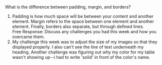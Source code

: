 What is the difference between padding, margin, and borders?
1. Padding is how much space will be between your content and another element.  Margin refers to the space between one element and another element. Finally, borders also separate, but through defined lines.  
Free Response: Discuss any challenges you had this week and how you overcame them.
2. My challenge this week was to adjust the size of my images so that they displayed properly. I also can't see the line of text underneath my heading. Another challenge was figuring out why my color for my table wasn't showing up--i had to write 'solid' in front of the color's name.  
